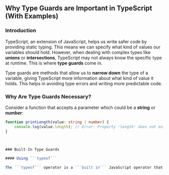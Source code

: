 ## Why Type Guards are Important in TypeScript (With Examples)

### Introduction

TypeScript, an extension of JavaScript, helps us write safer code by providing static typing. This means we can specify what kind of values our variables should hold. However, when dealing with complex types like **unions** or **intersections**, TypeScript may not always know the specific type at runtime. This is where **type guards** come in.

Type guards are methods that allow us to **narrow down** the type of a variable, giving TypeScript more information about what kind of value it holds. This helps in avoiding type errors and writing more predictable code.

### Why Are Type Guards Necessary?

Consider a function that accepts a parameter which could be a **string** or **number**:

```typescript
function printLength(value: string | number) {
    console.log(value.length); // Error: Property 'length' does not exist on type 'number'.
}



### Built-In Type Guards

#### Using ```typeof``` 

The ```typeof``` operator is a ```built in``` JavaScript operator that returns the ```type of``` a variable as a string. It works well with primitive types like string, number, and boolean.